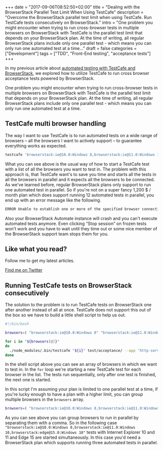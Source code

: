 +++
date = "2017-09-06T08:52:50+02:00"
title = "Dealing with the BrowserStack Parallel Test Limit When Using TestCafe"
description = "Overcome the BrowserStack parallel test limit when using TestCafe. Run TestCafe tests consecutively on BrowserStack."
intro = "One problem you might encounter when trying to run cross-browser tests in multiple browsers on BrowserStack with TestCafe is the parallel test limit that depends on your BrowserStack plan. At the time of writing, all regular BrowserStack plans include only one parallel test - which means you can only run one automated test at a time..."
draft = false
categories = ["Development"]
tags = ["TDD", "Front-End testing", "acceptance tests"]
+++

In my previous article about [automated testing with TestCafe and BrowserStack](/blog/front-end-testing-cross-browser-acceptance-tests-with-testcafe-browserstack-and-npm-scripts/), we explored how to utilize TestCafe to run cross browser acceptance tests powered by BrowserStack.

One problem you might encounter when trying to run cross-browser tests in multiple browsers on BrowserStack with TestCafe is the parallel test limit that depends on your BrowserStack plan. At the time of writing, all regular BrowserStack plans include only one parallel test - which means you can only run one automated test at a time.

## TestCafe multi browser handling

The way I want to use TestCafe is to run automated tests on a wide range of browsers – all the browsers I want to actively support – to guarantee everything works as expected.

```bash
testcafe 'browserstack:ie@10.0:Windows 8,browserstack:ie@11.0:Windows 10,browserstack:edge@15.0:Windows 10,browserstack:edge@14.0:Windows 10,browserstack:firefox@54.0:Windows 10,browserstack:firefox@55.0:Windows 10,browserstack:chrome@59.0:Windows 10,browserstack:chrome@60.0:Windows 10,browserstack:opera@46.0:Windows 10,browserstack:opera@47.0:Windows 10,browserstack:safari@9.1:OS X El Capitan,browserstack:safari@10.1:OS X Sierra' test/acceptance/ --app 'http-server demo/ -p 1337 -s'
```

What you can see above is the usual way of how to start a TestCafe test with a list of all the browsers you want to test in. The problem with this approach is, that TestCafe want's to save you time and starts all the tests in all the browsers in parallel and it expects all the browsers to be connected. As we've learned before, regular BrowserStack plans only support to run one automated test in parallel. So if you're not on a super fancy 1,200 $ / month plan which does support running 12 automated tests in parallel, you end up with an error message like the following.

```bash
ERROR Unable to establish one or more of the specified browser connections. This can be caused by network issues or remote device failure.
```

Also your BrowserStack Automate instance will crash and you can't execute automated tests anymore. Even clicking “Stop session” on frozen tests won't work and you have to wait until they time out or some nice member of the BrowserStack support team stops them for you.

<div class="c-content__broad">
  <div class="c-twitter-teaser">
    <div class="c-twitter-teaser__content">
      <h2 class="c-twitter-teaser__headline">Like what you read?</h2>
      <p class="c-twitter-teaser__body">
        Follow me to get my latest articles.
      </p>
      <a class="c-button c-button--outline c-twitter-teaser__button" rel="nofollow" href="https://twitter.com/maoberlehner" data-event-category="link" data-event-action="click: contact" data-event-label="Twitter (article content)">
        Find me on Twitter
      </a>
    </div>
  </div>
</div>

## Running TestCafe tests on BrowserStack consecutively

The solution to the problem is to run TestCafe tests on BrowserStack one after another instead of all at once. TestCafe does not support this out of the box so we have to build a little shell script to help us out.

```bash
#!/bin/bash

browsers=( "browserstack:ie@10.0:Windows 8" "browserstack:ie@11.0:Windows 10" "browserstack:edge@15.0:Windows 10" "browserstack:edge@14.0:Windows 10" "browserstack:firefox@54.0:Windows 10" "browserstack:firefox@55.0:Windows 10" "browserstack:chrome@59.0:Windows 10" "browserstack:chrome@60.0:Windows 10" "browserstack:opera@46.0:Windows 10" "browserstack:opera@47.0:Windows 10" "browserstack:safari@9.1:OS X El Capitan" "browserstack:safari@10.1:OS X Sierra" )

for i in "${browsers[@]}"
do
  ./node_modules/.bin/testcafe "${i}" test/acceptance/ --app 'http-server demo/ -p 1337 -s'
done
```

In the shell script above you can see an array of browsers in which we want to test in. In the `for` loop we're starting a new TestCafe test for each browser in the list. The tests run sequentially, only after one test is finished, the next one is started.

In this script I'm assuming your plan is limited to one parallel test at a time, if you're lucky enough to have a plan with a higher limit, you can group multiple browsers in the `browsers` array.

```bash
browsers=( "browserstack:ie@10.0:Windows 8,browserstack:ie@11.0:Windows 10,browserstack:edge@15.0:Windows 10" "browserstack:edge@14.0:Windows 10,browserstack:firefox@54.0:Windows 10,browserstack:firefox@55.0:Windows 10" "browserstack:chrome@59.0:Windows 10,browserstack:chrome@60.0:Windows 10,browserstack:opera@46.0:Windows 10" "browserstack:opera@47.0:Windows 10,browserstack:safari@9.1:OS X El Capitan,browserstack:safari@10.1:OS X Sierra" )
```

As you can see above you can group browsers to run in parallel by separating them with a comma. So in the following case `"browserstack:ie@10.0:Windows 8,browserstack:ie@11.0:Windows 10,browserstack:edge@15.0:Windows 10"` tests with Internet Explorer 10 and 11 and Edge 15 are started simultaneously. In this case you'd need a BrowserStack plan which supports running three automated tests in parallel.
